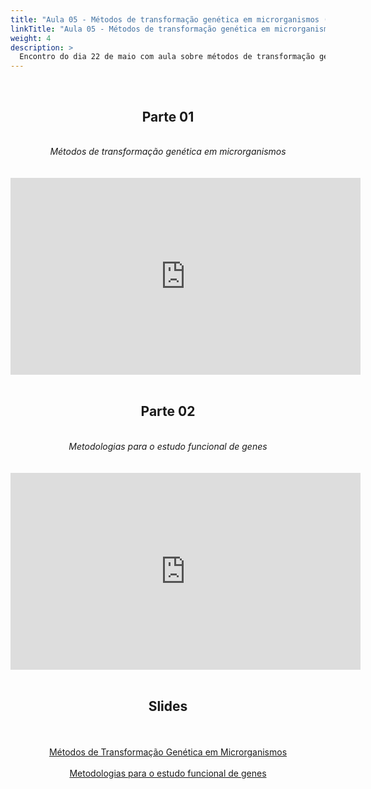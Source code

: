 ```yaml
---
title: "Aula 05 - Métodos de transformação genética em microrganismos (teórica)"
linkTitle: "Aula 05 - Métodos de transformação genética em microrganismos (teórica)"
weight: 4
description: >
  Encontro do dia 22 de maio com aula sobre métodos de transformação genética em microrganismos e metodologias para o estudo funcional de genes
---
```


<br>
<div align="center">
<h2>Parte 01</h2>
<br>
<i>Métodos de transformação genética em microrganismos</i>
<br><br><br>
<iframe width="560" height="315" src="https://www.youtube.com/embed/EleJtpSHRiM" frameborder="0" allow="accelerometer; autoplay; clipboard-write; encrypted-media; gyroscope; picture-in-picture" allowfullscreen></iframe>
<br><br>

<h2>Parte 02</h2>
<br>
<i>Metodologias para o estudo funcional de genes</i>
<br><br><br>
<iframe width="560" height="315" src="https://www.youtube.com/embed/wnOdyP-L8bc" frameborder="0" allow="accelerometer; autoplay; clipboard-write; encrypted-media; gyroscope; picture-in-picture" allowfullscreen></iframe>
<br><br>

<h2>Slides</h2>
<br><br>
<a href="https://github.com/desirrepetters/gstreinamentoeconsultoria/raw/master/userguide/content/pt-br/biologia_molecular/2023_01/sincronas/pdf/aula_05a.pdf">Métodos de Transformação Genética em Microrganismos</a>
<br><br>
<a href="https://github.com/desirrepetters/gstreinamentoeconsultoria/raw/master/userguide/content/pt-br/biologia_molecular/2023_01/sincronas/pdf/aula_05b.pdf">Metodologias para o estudo funcional de genes</a>
</div>